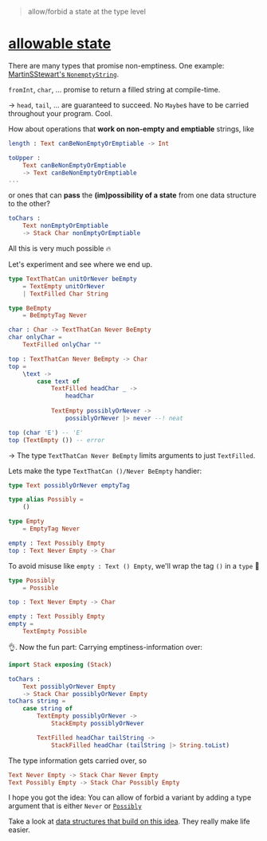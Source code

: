 > allow/forbid a state at the type level

# [allowable state](https://package.elm-lang.org/packages/lue-bird/elm-allowable-state/latest/)

There are many types that promise non-emptiness. One example: [MartinSStewart's `NonemptyString`](https://dark.elm.dmy.fr/packages/MartinSStewart/elm-nonempty-string/latest/).

`fromInt`, `char`, ... promise to return a filled string at compile-time.

→ `head`, `tail`, ... are guaranteed to succeed.
No `Maybe`s have to be carried throughout your program. Cool.

How about operations that **work on non-empty and emptiable** strings, like
```elm
length : Text canBeNonEmptyOrEmptiable -> Int

toUpper :
    Text canBeNonEmptyOrEmptiable
    -> Text canBeNonEmptyOrEmptiable
...
```
or ones that can **pass** the **(im)possibility of a state** from one data structure to the other?
```elm
toChars :
    Text nonEmptyOrEmptiable
    -> Stack Char nonEmptyOrEmptiable
```

All this is very much possible 🔥

Let's experiment and see where we end up.

```elm
type TextThatCan unitOrNever beEmpty
    = TextEmpty unitOrNever
    | TextFilled Char String

type BeEmpty
    = BeEmptyTag Never

char : Char -> TextThatCan Never BeEmpty
char onlyChar =
    TextFilled onlyChar ""

top : TextThatCan Never BeEmpty -> Char
top =
    \text ->
        case text of
            TextFilled headChar _ ->
                headChar
            
            TextEmpty possiblyOrNever ->
                possiblyOrNever |> never --! neat

top (char 'E') -- 'E'
top (TextEmpty ()) -- error
```

→ The type `TextThatCan Never BeEmpty` limits arguments to just `TextFilled`.

Lets make the type `TextThatCan ()/Never BeEmpty` handier:

```elm
type Text possiblyOrNever emptyTag

type alias Possibly =
    ()

type Empty
    = EmptyTag Never

empty : Text Possibly Empty
top : Text Never Empty -> Char
```

To avoid misuse like `empty : Text () Empty`,
we'll wrap the tag `()` in a `type` 🌯

```elm
type Possibly
    = Possible

top : Text Never Empty -> Char

empty : Text Possibly Empty
empty =
    TextEmpty Possible
```

👌. Now the fun part: Carrying emptiness-information over:

```elm
import Stack exposing (Stack)

toChars :
    Text possiblyOrNever Empty
    -> Stack Char possiblyOrNever Empty
toChars string =
    case string of
        TextEmpty possiblyOrNever ->
            StackEmpty possiblyOrNever

        TextFilled headChar tailString ->
            StackFilled headChar (tailString |> String.toList)
```

The type information gets carried over, so
```elm
Text Never Empty -> Stack Char Never Empty
Text Possibly Empty -> Stack Char Possibly Empty
```

I hope you got the idea:
You can allow of forbid a variant by adding a type argument that is either `Never` or [`Possibly`](Possibly)

Take a look at [data structures that build on this idea](https://package.elm-lang.org/packages/lue-bird/elm-emptiness-typed/latest/). They really make life easier.
